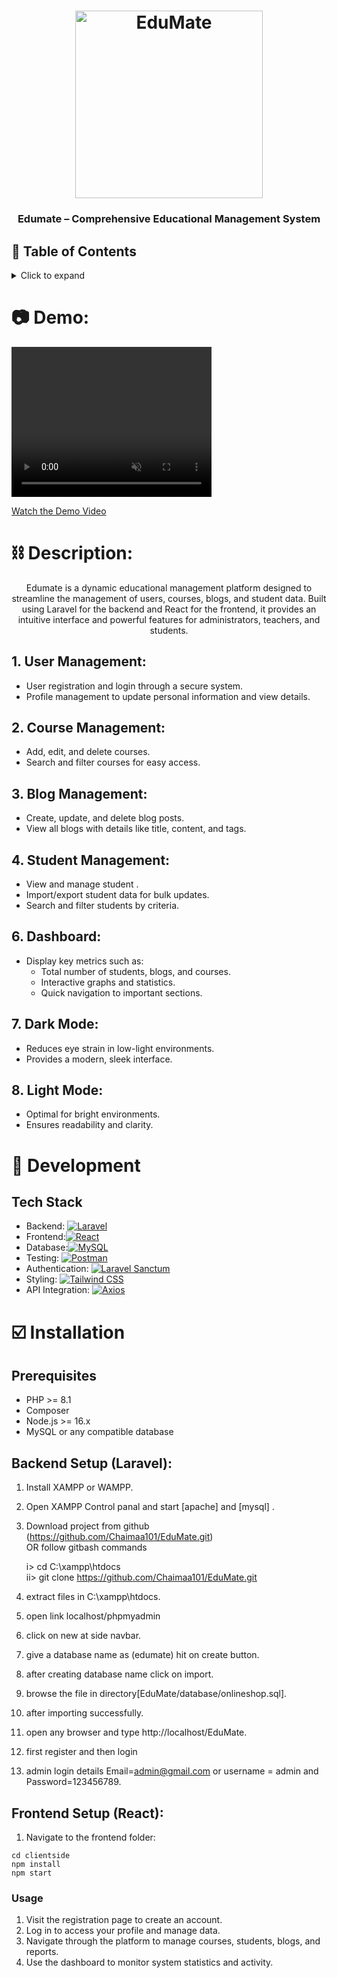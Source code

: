 <h1 align="center">
	<img
		width="300"
		alt="EduMate"
		src="https://github.com/Chaimaa101/EduMate/blob/master/clientside/public/img/logo.jpg?raw=true">
</h1>

<h3 align="center">
	Edumate – Comprehensive Educational Management System
</h3>

## 📖 Table of Contents

<details>
<summary>Click to expand</summary>

- [📖 Table of Contents](#-table-of-contents)
- [📷Demo](#-Demo) 
- [⛓ Description ](#-description)
    - [User Management ](#User-Management)
    - [Course Management ](#Course-Management)
    - [Blog Management ](#Blog-Management)
    - [Student Management ](#Student-Management)
    - [Dashboard](#Dashboard)
    - [Dark Mode](#Dark-Mode)
- [🔨 Development](#-development)
    - [Tech Stack](#tech-stack)
- [☑️ Installation](#Installation)
    - [Prerequisites ](#Prerequisites)
    - [Backend Setup (Laravel ](#Backend-Setup-(Laravel))
    - [Frontend Setup (React) ](#Frontend-Setup-(React))
    - [Usage ](#Usage) 
</details>

# 📷 Demo: 
<video width="320" height="240" controls autoplay muted loop>
  <source src="https://github.com/Chaimaa101/EduMate/raw/master/public/video_2024-12-04_00-22-54.mov" type="video/mp4">
  Your browser does not support the video tag.
</video>

[Watch the Demo Video](https://github.com/Chaimaa101/EduMate/raw/master/public/video_2024-12-04_00-22-54.mov)

# ⛓ Description:

<p align="center">
	Edumate is a dynamic educational management platform designed to streamline the management of users, courses, blogs, and student data. Built using Laravel for the backend and React for the frontend, it provides an intuitive interface and powerful features for administrators, teachers, and students.
</p>

## 1. User Management:
- User registration and login through a secure system.
- Profile management to update personal information and view details.
## 2. Course Management:
- Add, edit, and delete courses.
- Search and filter courses for easy access.

## 3. Blog Management:
- Create, update, and delete blog posts.
- View all blogs with details like title, content, and tags.
## 4. Student Management:
- View and manage student .
- Import/export student data for bulk updates.
- Search and filter students by criteria.
## 6. Dashboard:
- Display key metrics such as:
    - Total number of students, blogs, and courses.
    - Interactive graphs and statistics.
    - Quick navigation to important sections.

## 7. Dark Mode:
- Reduces eye strain in low-light environments.
- Provides a modern, sleek interface.
## 8. Light Mode:
- Optimal for bright environments.
- Ensures readability and clarity.

# 🔨 Development

## Tech Stack 
- Backend: [![Laravel](https://img.shields.io/badge/Laravel-10-red?style=flat-square&logo=laravel&logoColor=white)](https://laravel.com/)
- Frontend:[![React](https://img.shields.io/badge/React-18-blue?style=flat-square&logo=react&logoColor=white)](https://reactjs.org/)
- Database:[![MySQL](https://img.shields.io/badge/MySQL-Database-orange?style=flat-square&logo=mysql&logoColor=white)](https://www.mysql.com/)
- Testing: [![Postman](https://img.shields.io/badge/Postman-API%20Testing-orange?style=flat-square&logo=postman&logoColor=white)](https://www.postman.com/)
- Authentication: [![Laravel Sanctum](https://img.shields.io/badge/Auth-Laravel%20Sanctum-red?style=flat-square&logo=laravel&logoColor=white)](https://laravel.com/docs/10.x/sanctum)
- Styling: [![Tailwind CSS](https://img.shields.io/badge/TailwindCSS-Styling-teal?style=flat-square&logo=tailwindcss&logoColor=white)](https://tailwindcss.com/)
- API Integration: [![Axios](https://img.shields.io/badge/Axios-API%20Integration-lightgrey?style=flat-square)](https://axios-http.com/)

# ☑️ Installation

## Prerequisites
- PHP >= 8.1
- Composer
- Node.js >= 16.x
- MySQL or any compatible database


## Backend Setup (Laravel):

1. Install XAMPP or WAMPP.

2. Open XAMPP Control panal and start [apache] and [mysql] .

3. Download project from github (https://github.com/Chaimaa101/EduMate.git)  
    OR follow gitbash commands
    
    i> cd C:\\xampp\htdocs\
     ii> git clone https://github.com/Chaimaa101/EduMate.git
    
4. extract files in C:\\xampp\htdocs\.

5. open link localhost/phpmyadmin

6. click on new at side navbar.

7. give a database name as (edumate) hit on create button.

8. after creating database name click on import.

9. browse the file in directory[EduMate/database/onlineshop.sql].

10. after importing successfully.

11. open any browser and type http://localhost/EduMate.

12. first register and then login

13. admin login details  Email=admin@gmail.com or username = admin and Password=123456789.

## Frontend Setup (React):
1. Navigate to the frontend folder:
```shell
cd clientside
npm install
npm start
```

### Usage
1. Visit the registration page to create an account.
2. Log in to access your profile and manage data.
3. Navigate through the platform to manage courses, students, blogs, and reports.
4. Use the dashboard to monitor system statistics and activity.

